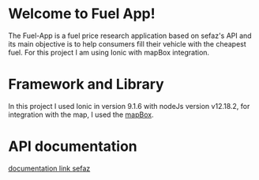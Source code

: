 # Welcome to Fuel App!

The Fuel-App is a fuel price research application based on sefaz's API and its main objective is to help consumers fill their vehicle with the cheapest fuel.
For this project I am using Ionic with mapBox integration.


# Framework and Library

In this project I used Ionic in version 9.1.6 with nodeJs version v12.18.2, for integration with the map, I used the [mapBox](https://www.mapbox.com/).

# API documentation

[documentation link sefaz](http://www.sefaz.al.gov.br/api/#api-nfce-consultarPrecosCombustivel)
